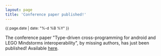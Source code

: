 ```yaml
---
layout: page
title: 'Conference paper published!'
---
```


<small>{{ page.date | date: "%-d %B %Y" }}</small>

The conference paper "Type-driven cross-programming for android and LEGO Mindstorms interoperability", by missing authors, has just been published! Available [here](https://doi.org/10.1007/978-3-030-28957-7_17).
